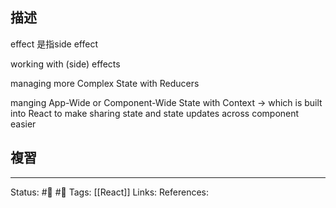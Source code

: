 ## 描述

effect 是指side effect

working with (side) effects

managing more Complex State with Reducers

manging App-Wide or Component-Wide State with Context 
->
which is built into React to make sharing state and state updates across component easier




## 複習


---
Status: #🌱 #📓 
Tags:
[[React]]
Links:
References:
